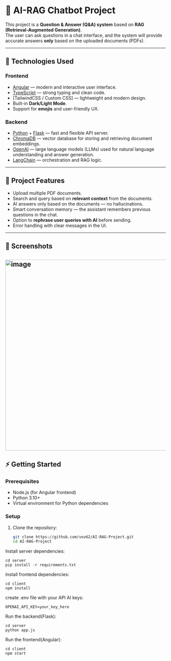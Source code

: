 # 🤖 AI-RAG Chatbot Project

This project is a **Question & Answer (Q&A) system** based on **RAG (Retrieval-Augmented Generation)**.  
The user can ask questions in a chat interface, and the system will provide accurate answers **only** based on the uploaded documents (PDFs).

---

## 🚀 Technologies Used

### Frontend

- [Angular](https://angular.dev/) — modern and interactive user interface.
- [TypeScript](https://www.typescriptlang.org/) — strong typing and clean code.
- [TailwindCSS / Custom CSS] — lightweight and modern design.
- Built-in **Dark/Light Mode**.
- Support for **emojis** and user-friendly UX.

### Backend

- [Python](https://www.python.org/) + [Flask](https://flask.palletsprojects.com/) — fast and flexible API server.
- [ChromaDB](https://www.trychroma.com/) — vector database for storing and retrieving document embeddings.
- [OpenAI](https://openai.com/) — large language models (LLMs) used for natural language understanding and answer generation.
- [LangChain](https://www.langchain.com/) — orchestration and RAG logic.

---

## 📂 Project Features

- Upload multiple PDF documents.
- Search and query based on **relevant context** from the documents.
- AI answers only based on the documents — no hallucinations.
- Smart conversation memory — the assistant remembers previous questions in the chat.
- Option to **rephrase user queries with AI** before sending.
- Error handling with clear messages in the UI.

---

## 📸 Screenshots

## <img width="600" height="auto" alt="image" src="https://github.com/user-attachments/assets/0b2c47f3-5ab3-4282-a50c-b3973df7ff78" />

## ⚡ Getting Started

### Prerequisites

- Node.js (for Angular frontend)
- Python 3.10+
- Virtual environment for Python dependencies

### Setup

1. Clone the repository:
   ```bash
   git clone https://github.com/vov62/AI-RAG-Project.git
   cd AI-RAG-Project
   ```

Install server dependencies:

```
cd server
pip install -r requirements.txt
```

Install frontend dependencies:

```
cd client
npm install
```

create .env file with your API AI keys:

```
OPENAI_API_KEY=your_key_here
```

Run the backend(Flask):

```
cd server
python app.js
```

Run the frontend(Angular):

```
cd client
npm start
```
